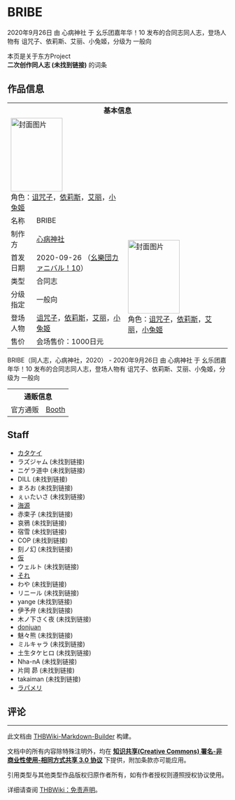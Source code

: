 # BRIBE

<!-- source html: G:\repos\THBWiki-Markdown-Builder\THBWikiMarkdown\Temp\main\6\64\ns0%3ABRIBE.html -->

2020年9月26日 由 心病神社 于 幺乐团嘉年华！10 发布的合同志同人志，登场人物有 诅咒子、依莉斯、艾丽、小兔姬，分级为 一般向

本页是关于东方Project  
 **二次创作同人志 (未找到链接)** 的词条
## 作品信息

<table><tbody><tr><th colspan="3">基本信息</th></tr><tr><td class="cover-artwork-mobile" colspan="2"><a href="./文件-BRIBE封面.jpg.md" class="image" title="封面图片"><img alt="封面图片" src="https://upload.thwiki.cc/thumb/7/7c/BRIBE%E5%B0%81%E9%9D%A2.jpg/118px-BRIBE%E5%B0%81%E9%9D%A2.jpg" decoding="async" loading="lazy" width="118" height="168" srcset="https://upload.thwiki.cc/thumb/7/7c/BRIBE%E5%B0%81%E9%9D%A2.jpg/177px-BRIBE%E5%B0%81%E9%9D%A2.jpg 1.5x, https://upload.thwiki.cc/thumb/7/7c/BRIBE%E5%B0%81%E9%9D%A2.jpg/236px-BRIBE%E5%B0%81%E9%9D%A2.jpg 2x" data-file-width="2509" data-file-height="3568"></a><div class="cover-char">角色：<a href="/index.php?title=%E8%AF%85%E5%92%92%E5%AD%90&amp;action=edit&amp;redlink=1" class="new" title="诅咒子（页面不存在）">诅咒子</a>，<a href="./依莉斯.md" title="依莉斯">依莉斯</a>，<a href="./艾丽.md" title="艾丽">艾丽</a>，<a href="./小兔姬.md" title="小兔姬">小兔姬</a></div></td>
</tr><tr><td class="label">名称</td><td colspan="2"> BRIBE </td></tr><tr><td class="label">制作方</td><td><a href="./心病神社.md" title="心病神社">心病神社</a></td><td class="cover-artwork" rowspan="6" style="min-width:168px;"><a href="./文件-BRIBE封面.jpg.md" class="image" title="封面图片"><img alt="封面图片" src="https://upload.thwiki.cc/thumb/7/7c/BRIBE%E5%B0%81%E9%9D%A2.jpg/118px-BRIBE%E5%B0%81%E9%9D%A2.jpg" decoding="async" loading="lazy" width="118" height="168" srcset="https://upload.thwiki.cc/thumb/7/7c/BRIBE%E5%B0%81%E9%9D%A2.jpg/177px-BRIBE%E5%B0%81%E9%9D%A2.jpg 1.5x, https://upload.thwiki.cc/thumb/7/7c/BRIBE%E5%B0%81%E9%9D%A2.jpg/236px-BRIBE%E5%B0%81%E9%9D%A2.jpg 2x" data-file-width="2509" data-file-height="3568"></a><div class="cover-char">角色：<a href="/index.php?title=%E8%AF%85%E5%92%92%E5%AD%90&amp;action=edit&amp;redlink=1" class="new" title="诅咒子（页面不存在）">诅咒子</a>，<a href="./依莉斯.md" title="依莉斯">依莉斯</a>，<a href="./艾丽.md" title="艾丽">艾丽</a>，<a href="./小兔姬.md" title="小兔姬">小兔姬</a></div></td>
</tr><tr><td class="label">首发日期</td><td>2020-09-26&#160;（<a href="/展会作品列表?e=%E5%B9%BA%E4%B9%90%E5%9B%A2%E5%98%89%E5%B9%B4%E5%8D%8E%EF%BC%81%2310">幺樂団カァニバル！10</a>）</td></tr><tr><td class="label">类型</td><td>合同志</td></tr><tr><td class="label">分级指定</td><td>一般向</td></tr><tr><td class="label">登场人物</td><td><a href="/index.php?title=%E8%AF%85%E5%92%92%E5%AD%90&amp;action=edit&amp;redlink=1" class="new" title="诅咒子（页面不存在）">诅咒子</a>，<a href="./依莉斯.md" title="依莉斯">依莉斯</a>，<a href="./艾丽.md" title="艾丽">艾丽</a>，<a href="./小兔姬.md" title="小兔姬">小兔姬</a></td></tr><tr><td class="label">售价</td><td>会场售价：1000日元</td></tr></tbody></table>

BRIBE（同人志，心病神社，2020） - 2020年9月26日 由 心病神社 于 幺乐团嘉年华！10 发布的合同志同人志，登场人物有 诅咒子、依莉斯、艾丽、小兔姬，分级为 一般向

<table><tbody><tr><th colspan="3">通贩信息</th></tr><tr><td class="label">官方通贩</td><td colspan="2"><a rel="nofollow" class="external text" href="https://murmeltire1218.booth.pm/items/2416871">Booth</a></td></tr></tbody></table>


## Staff
- [カタケイ](./カタケイ.md)
- ラズジャム (未找到链接)
- ニゲラ道中 (未找到链接)
- DILL (未找到链接)
- まろお (未找到链接)
- ぇぃたいさ (未找到链接)
- [海源](./海源.md)
- 赤束子 (未找到链接)
- 哀鴉 (未找到链接)
- 宿雪 (未找到链接)
- COP (未找到链接)
- 刻ノ幻 (未找到链接)
- [仮](./仮.md)
- ウェルト (未找到链接)
- [それ](./それ（视频）.md)
- わや (未找到链接)
- リニール (未找到链接)
- yange (未找到链接)
- 伊予弁 (未找到链接)
- 木ノ下さく夜 (未找到链接)
- [donjuan](./donjuan.md)
- 魅々熊 (未找到链接)
- ミルキャラ (未找到链接)
- 土生タケヒロ (未找到链接)
- Nha-nA (未找到链接)
- 片岡 昴 (未找到链接)
- takaiman (未找到链接)
- [ラパメリ](./ラパメリ.md)

## 评论




---

此文档由 [THBWiki-Markdown-Builder](https://github.com/Delsin-Yu/THBWiki-Markdown-Builder) 构建。

文档中的所有内容除特殊注明外，均在 [**知识共享(Creative Commons) 署名-非商业性使用-相同方式共享 3.0 协议**](https://creativecommons.org/licenses/by-sa/3.0/deed.zh-hans) 下提供，附加条款亦可能应用。

引用类型与其他类型作品版权归原作者所有，如有作者授权则遵照授权协议使用。

详细请查阅 [THBWiki：免责声明](https://thbwiki.cc/THBWiki:%E5%85%8D%E8%B4%A3%E5%A3%B0%E6%98%8E)。

